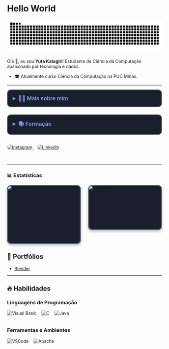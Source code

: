 # Hello World

![snake animation](https://github.com/katagiyu/katagiyu/blob/output/github-contribution-grid-snake2.svg)

Olá 👋, eu sou **Yuta Katagiri**! Estudante de Ciência da Computação apaixonado por tecnologia e dados.

- 🎓 Atualmente curso Ciência da Computação na PUC Minas.

---

<!-- Bloco de detalhes sobre mim e formação -->
<div style="display: flex; gap: 24px; flex-wrap: wrap; margin-bottom: 32px;">

  <details style="flex: 1; min-width: 280px; border: 2px solid #4f5b66; border-radius: 12px; padding: 16px; background-color: #1a1f2b;">
    <summary style="font-weight: 600; cursor: pointer; font-size: 1.1rem; color: #82aaff;">👨‍💻 Mais sobre mim</summary>
    <ul style="margin-top: 12px; color: #c0caf5; line-height: 1.5;">
      <li>💬 Tenho 19 anos, moro no Brasil atualmente, porém nasci no Japão.</li>
      <li>⚡ Gosto de ler livros, mangás e quadrinhos, além de assistir filmes e jogar videogame! Acredito que nossos interesses pessoais contribuem para uma visão mais criativa e eficiente na resolução de problemas.</li>
    </ul>
  </details>

  <details style="flex: 1; min-width: 280px; border: 2px solid #4f5b66; border-radius: 12px; padding: 16px; background-color: #1a1f2b;">
    <summary style="font-weight: 600; cursor: pointer; font-size: 1.1rem; color: #82aaff;">📚 Formação</summary>
    <ul style="margin-top: 12px; color: #c0caf5; line-height: 1.5;">
      <li>🎓 Cursando Ciência da Computação na PUC Minas</li>
      <li>📆 Início: 2024 — Término previsto: 2028</li>
    </ul>
  </details>

</div>

<!-- Redes Sociais -->
<p align="left" style="margin-bottom: 48px;">
  <a href="https://www.instagram.com/yuta_katagirii?igsh=ejg4bWczM2hlZDZu" target="_blank" rel="noopener noreferrer" style="margin-right: 12px;">
    <img src="https://img.shields.io/badge/Instagram-%23E4405F.svg?&style=for-the-badge&logo=instagram&logoColor=white" height="28" style="border-radius: 8px;" alt="Instagram" />
  </a>
  <a href="https://www.linkedin.com/in/yuta-katagiri-b2a2a52b0?utm_source=share&utm_campaign=share_via&utm_content=profile&utm_medium=android_app" target="_blank" rel="noopener noreferrer">
    <img src="https://img.shields.io/badge/LinkedIn-%230077B5.svg?&style=for-the-badge&logo=linkedin&logoColor=white" height="28" style="border-radius: 8px;" alt="LinkedIn" />
  </a>
</p>

---

### 📊 Estatísticas

<div style="display: flex; gap: 24px; flex-wrap: nowrap; align-items: flex-start; justify-content: center;">

  <div style="width: 260px; height: 185px; overflow: hidden; border: 3px solid #4f5b66; border-radius: 12px; padding: 0; background-color: #1a1f2b; box-shadow: 0 4px 10px rgba(0,0,0,0.3);">
    <img 
      alt="GitHub Stats" 
      src="https://github-readme-stats.vercel.app/api?username=Katagiyu&show_icons=true&theme=tokyonight&include_all_commits=true&locale=pt-br" 
      style="transform: scale(0.7); transform-origin: top left; width: 400px; height: 157px; display: block;"
    />
  </div>

  <div style="width: 260px; height: 140px; overflow: hidden; border: 3px solid #4f5b66; border-radius: 12px; padding: 0; background-color: #1a1f2b; box-shadow: 0 4px 10px rgba(0,0,0,0.3);">
    <img 
      alt="Tecnologias" 
      src="https://github-readme-stats.vercel.app/api/top-langs/?username=Katagiyu&theme=tokyonight&layout=compact&custom_title=Tecnologias&langs_count=9" 
      style="transform: scale(0.7); transform-origin: top left; width: 400px; height: 120px; display: block;"
    />
  </div>

</div>



## 📁 Portfólios

- [Blender](https://github.com/Katagiyu/Blender)

---

## 🔥 Habilidades

### Linguagens de Programação
<div style="display: flex; gap: 16px; align-items: center; flex-wrap: wrap; margin-bottom: 24px;">
  <img alt="Visual Basic" title="Visual Basic" height="30" src="https://upload.wikimedia.org/wikipedia/commons/4/40/VB.NET_Logo.svg" />
  <img alt="C" title="C" height="30" src="https://cdn.jsdelivr.net/gh/devicons/devicon/icons/c/c-original.svg" />
  <img alt="Java" title="Java" height="30" src="https://cdn.jsdelivr.net/gh/devicons/devicon/icons/java/java-original.svg" />
</div>

### Ferramentas e Ambientes
<div style="display: flex; gap: 16px; align-items: center; flex-wrap: wrap;">
  <img alt="VSCode" title="VSCode" height="30" src="https://cdn.jsdelivr.net/gh/devicons/devicon/icons/vscode/vscode-original.svg" />
  <img alt="Apache" title="Apache" height="30" src="https://cdn.jsdelivr.net/gh/devicons/devicon/icons/apache/apache-original.svg" />
</div>
